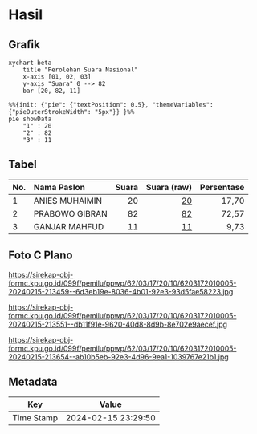 # Hasil

## Grafik

```mermaid
xychart-beta
    title "Perolehan Suara Nasional"
    x-axis [01, 02, 03]
    y-axis "Suara" 0 --> 82
    bar [20, 82, 11]
```

```mermaid
%%{init: {"pie": {"textPosition": 0.5}, "themeVariables": {"pieOuterStrokeWidth": "5px"}} }%%
pie showData
    "1" : 20
    "2" : 82
    "3" : 11
```

## Tabel

| No. | Nama Paslon    | Suara | Suara (raw) | Persentase |
|:--- |:-------------- | -----:| -----------:| ----------:|
| 1   | ANIES MUHAIMIN | 20    | [20][p-1]   | 17,70      |
| 2   | PRABOWO GIBRAN | 82    | [82][p-2]   | 72,57      |
| 3   | GANJAR MAHFUD  | 11    | [11][p-3]   | 9,73       |


[p-1]: https://github.com/gigit-pemilu/pemilu-2024/blob/main/pilpres/hitung-suara/sub/62-kalimantan-tengah/sub/03-kapuas/sub/17-bataguh/sub/2010-bamban-raya/sub/005-tps/sub/paslon-1.txt
[p-2]: https://github.com/gigit-pemilu/pemilu-2024/blob/main/pilpres/hitung-suara/sub/62-kalimantan-tengah/sub/03-kapuas/sub/17-bataguh/sub/2010-bamban-raya/sub/005-tps/sub/paslon-2.txt
[p-3]: https://github.com/gigit-pemilu/pemilu-2024/blob/main/pilpres/hitung-suara/sub/62-kalimantan-tengah/sub/03-kapuas/sub/17-bataguh/sub/2010-bamban-raya/sub/005-tps/sub/paslon-3.txt

## Foto C Plano

https://sirekap-obj-formc.kpu.go.id/099f/pemilu/ppwp/62/03/17/20/10/6203172010005-20240215-213459--6d3eb19e-8036-4b01-92e3-93d5fae58223.jpg

https://sirekap-obj-formc.kpu.go.id/099f/pemilu/ppwp/62/03/17/20/10/6203172010005-20240215-213551--db11f91e-9620-40d8-8d9b-8e702e9aecef.jpg

https://sirekap-obj-formc.kpu.go.id/099f/pemilu/ppwp/62/03/17/20/10/6203172010005-20240215-213654--ab10b5eb-92e3-4d96-9ea1-1039767e21b1.jpg


## Metadata

| Key        | Value               |
| ---------- | ------------------- |
| Time Stamp | 2024-02-15 23:29:50 |



